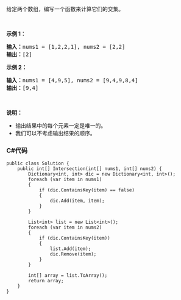 <p>给定两个数组，编写一个函数来计算它们的交集。</p>

<p>&nbsp;</p>

<p><strong>示例 1：</strong></p>

<pre><strong>输入：</strong>nums1 = [1,2,2,1], nums2 = [2,2]
<strong>输出：</strong>[2]
</pre>

<p><strong>示例 2：</strong></p>

<pre><strong>输入：</strong>nums1 = [4,9,5], nums2 = [9,4,9,8,4]
<strong>输出：</strong>[9,4]</pre>

<p>&nbsp;</p>

<p><strong>说明：</strong></p>

<ul>
	<li>输出结果中的每个元素一定是唯一的。</li>
	<li>我们可以不考虑输出结果的顺序。</li>
</ul>

### C#代码

```
public class Solution {
    public int[] Intersection(int[] nums1, int[] nums2) {
        Dictionary<int, int> dic = new Dictionary<int, int>();
        foreach (var item in nums1)
        {
            if (dic.ContainsKey(item) == false)
            {
                dic.Add(item, item);
            }
        }

        List<int> list = new List<int>();
        foreach (var item in nums2)
        {
            if (dic.ContainsKey(item))
            {
                list.Add(item);
                dic.Remove(item);
            }
        }

        int[] array = list.ToArray();
        return array;
    }
}
```